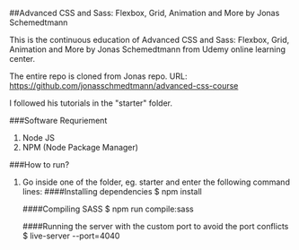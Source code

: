 ##Advanced CSS and Sass: Flexbox, Grid, Animation and More by Jonas Schemedtmann

This is the continuous education of Advanced CSS and Sass: Flexbox, Grid, Animation and More by Jonas Schemedtmann from Udemy online learning center. 

The entire repo is cloned from Jonas repo. 
URL: https://github.com/jonasschmedtmann/advanced-css-course

I followed his tutorials in the "starter" folder. 


###Software Requriement
1. Node JS
2. NPM (Node Package Manager)

###How to run? 
1. Go inside one of the folder, eg. starter and enter the following command lines: 
    ####Installing dependencies
    $ npm install 

    ####Compiling SASS
    $ npm run compile:sass

    ####Running the server with the custom port to avoid the port conflicts
    $ live-server --port=4040

